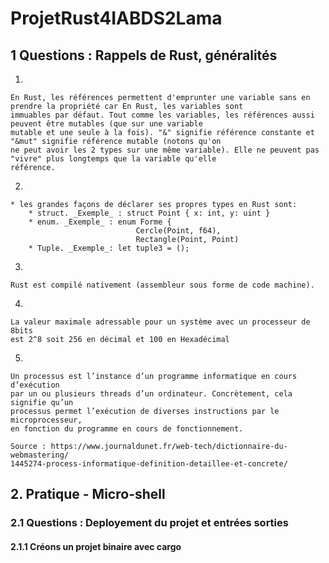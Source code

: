 # ProjetRust4IABDS2Lama

## 1 Questions : Rappels de Rust, généralités

1.

```
En Rust, les références permettent d'emprunter une variable sans en prendre la propriété car En Rust, les variables sont 
immuables par défaut. Tout comme les variables, les références aussi peuvent être mutables (que sur une variable 
mutable et une seule à la fois). "&" signifie référence constante et "&mut" signifie référence mutable (notons qu'on 
ne peut avoir les 2 types sur une même variable). Elle ne peuvent pas "vivre" plus longtemps que la variable qu'elle 
référence.
```

2.

```
* les grandes façons de déclarer ses propres types en Rust sont: 
    * struct. _Exemple_ : struct Point { x: int, y: uint }
    * enum. _Exemple_ : enum Forme {
                            Cercle(Point, f64),
                            Rectangle(Point, Point)
    * Tuple. _Exemple_: let tuple3 = ();
```

3.

```
Rust est compilé nativement (assembleur sous forme de code machine).  
```

4.

```
La valeur maximale adressable pour un système avec un processeur de 8bits 
est 2^8 soit 256 en décimal et 100 en Hexadécimal

```

5.

```
Un processus est l’instance d’un programme informatique en cours d’exécution 
par un ou plusieurs threads d’un ordinateur. Concrètement, cela signifie qu’un 
processus permet l’exécution de diverses instructions par le microprocesseur, 
en fonction du programme en cours de fonctionnement.

Source : https://www.journaldunet.fr/web-tech/dictionnaire-du-webmastering/
1445274-process-informatique-definition-detaillee-et-concrete/
```

## 2. Pratique - Micro-shell

### 2.1 Questions : Deployement du projet et entrées sorties

#### 2.1.1 Créons un projet binaire avec cargo 


